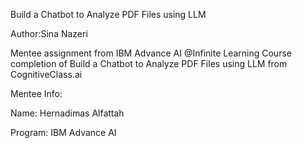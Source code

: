 Build a Chatbot to Analyze PDF Files using LLM

Author:Sina Nazeri


Mentee assignment from IBM Advance AI @Infinite Learning Course completion of Build a Chatbot to Analyze PDF Files using LLM from CognitiveClass.ai

Mentee Info:

Name: Hernadimas Alfattah

Program: IBM Advance AI


